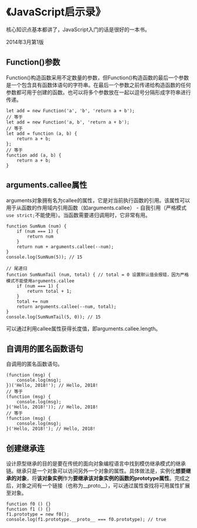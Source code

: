 # 《JavaScript启示录》

核心知识点基本都讲了，JavaScript入门的话是很好的一本书。

2014年3月第1版

## Function()参数

Function()构造函数采用不定数量的参数，但Function()构造函数的最后一个参数是一个包含具有函数体语句的字符串。在最后一个参数之前传递给构造函数的任何参数都可用于创建的函数。也可以将多个参数放在一起以逗号分隔形成字符串进行传递。

```
let add = new Function('a', 'b', 'return a + b');
// 等于
let add = new Function('a, b', 'return a + b');
// 等于
let add = function (a, b) {
    return a + b;
};
// 等于
function add (a, b) {
    return a + b;
}
```

## arguments.callee属性

arguments对象拥有名为callee的属性，它是对当前执行函数的引用。该属性可以用于从函数的作用域内引用函数（如arguments.callee） - 自我引用（严格模式`use strict;`不能使用）。当函数需要递归调用时，它非常有用。

```
function SumNum (num) {
    if (num === 1) {
        return num
    }
    return num + arguments.callee(--num);
}
console.log(SumNum(5)); // 15

// 尾递归
function SumNumTail (num, total) { // total = 0 设置默认值会报错，因为严格模式不能使用arguments.callee
    if (num === 1) {
        return total + 1;
    }
    total += num
    return arguments.callee(--num, total);
}
console.log(SumNumTail(5, 0)); // 15
```

可以通过利用callee属性获得长度值，即arguments.callee.length。

## 自调用的匿名函数语句

自调用的匿名函数语句。

```
(function (msg) {
    console.log(msg);
})('Hello, 2018!'); // Hello, 2018!
// 等于
(function (msg) {
    console.log(msg);
}('Hello, 2018!')); // Hello, 2018!
// 等于
!function (msg) {
    console.log(msg);
}('Hello, 2018!'); // Hello, 2018!
```

## 创建继承连

设计原型继承的目的是要在传统的面向对象编程语言中找到模仿继承模式的继承链。继承只是一个对象可以访问另外一个对象的属性。具体做法是，实例化**想要继承的对象**，将**该对象实例**作为**要继承该对象实例的函数的prototype属性**。完成之后，对象之间有一个链接（也称为__proto__），可以通过属性查找将可用属性扩展至对象。

```
function f0 () {}
function f1 () {}
f1.prototype = new f0();
console.log(f1.prototype.__proto__ === f0.prototype); // true
```